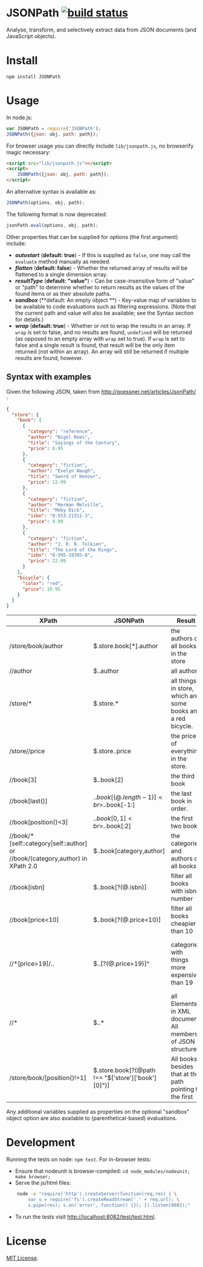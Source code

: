 # JSONPath [![build status](https://secure.travis-ci.org/s3u/JSONPath.png)](http://travis-ci.org/s3u/JSONPath)

Analyse, transform, and selectively extract data from JSON documents (and JavaScript objects).

# Install
    
    npm install JSONPath

# Usage

In node.js:

```js
var JSONPath = require('JSONPath');
JSONPath({json: obj, path: path});
```

For browser usage you can directly include `lib/jsonpath.js`, no browserify
magic necessary:

```html
<script src="lib/jsonpath.js"></script>
<script>
    JSONPath({json: obj, path: path});
</script>
```

An alternative syntax is available as:

```js
JSONPath(options, obj, path);
```

The following format is now deprecated:

```js
jsonPath.eval(options, obj, path);
```

Other properties that can be supplied for
options (the first argument) include:

- ***autostart*** (**default: true**) - If this is supplied as `false`, one may call the `evaluate` method manually as needed.
- ***flatten*** (**default: false**) - Whether the returned array of results will be flattened to a single dimension array.
- ***resultType*** (**default: "value"**) - Can be case-insensitive form of "value" or "path" to determine whether to return results as the values of the found items or as their absolute paths.
- ***sandbox*** (**default: An empty object **) - Key-value map of variables to be available to code evaluations such as filtering expressions. (Note that the current path and value will also be available; see the Syntax section for details.)
- ***wrap*** (**default: true**) - Whether or not to wrap the results in an array. If `wrap` is set to false, and no results are found, `undefined` will be returned (as opposed to an empty array with `wrap` set to true). If `wrap` is set to false and a single result is found, that result will be the only item returned (not within an array). An array will still be returned if multiple results are found, however.

Syntax with examples
--------

Given the following JSON, taken from http://goessner.net/articles/JsonPath/ :

```json
{
  "store": {
    "book": [
      {
        "category": "reference",
        "author": "Nigel Rees",
        "title": "Sayings of the Century",
        "price": 8.95
      },
      {
        "category": "fiction",
        "author": "Evelyn Waugh",
        "title": "Sword of Honour",
        "price": 12.99
      },
      {
        "category": "fiction",
        "author": "Herman Melville",
        "title": "Moby Dick",
        "isbn": "0-553-21311-3",
        "price": 8.99
      },
      {
        "category": "fiction",
        "author": "J. R. R. Tolkien",
        "title": "The Lord of the Rings",
        "isbn": "0-395-19395-8",
        "price": 22.99
      }
    ],
    "bicycle": {
      "color": "red",
      "price": 19.95
    }
  }
}
```


XPath               | JSONPath               | Result                                | Notes
------------------- | ---------------------- | ------------------------------------- | -----
/store/book/author  | $.store.book[*].author | the authors of all books in the store |
//author            | $..author              | all authors                           |
/store/*            | $.store.*              | all things in store, which are some books and a red bicycle.|
/store//price       | $.store..price         | the price of everything in the store. |
//book[3]           | $..book[2]             | the third book                        |
//book[last()]      | $..book[(@.length-1)]<br>$..book[-1:]  | the last book in order.|
//book[position()<3]| $..book[0,1]<br>$..book[:2]| the first two books               |
//book/*[self::category\|self::author] or //book/(category,author) in XPath 2.0| $..book[category,author]| the categories and authors of all books |
//book[isbn]        | $..book[?(@.isbn)]     | filter all books with isbn number     |
//book[price<10]    | $..book[?(@.price<10)] | filter all books cheapier than 10     |
//*[price>19]/..    | $..[?(@.price>19)]^    | categories with things more expensive than 19 | Parent (caret) not present in original spec
//*                 | $..*                   | all Elements in XML document. All members of JSON structure. |
/store/book/[position()!=1] | $.store.book[?(@path !== "$[\'store\'][\'book\'][0]")] | All books besides that at the path pointing to the first | @path not present in original spec

Any additional variables supplied as properties on the optional
"sandbox" object option are also available to (parenthetical-based)
evaluations.

# Development

Running the tests on node: `npm test`. For in-browser tests:

* Ensure that nodeunit is browser-compiled: `cd node_modules/nodeunit; make browser;`
* Serve the js/html files:

```sh
    node -e "require('http').createServer(function(req,res) { \
        var s = require('fs').createReadStream('.' + req.url); \
        s.pipe(res); s.on('error', function() {}); }).listen(8082);"
```
* To run the tests visit [http://localhost:8082/test/test.html]().


# License

[MIT License](http://www.opensource.org/licenses/mit-license.php).
